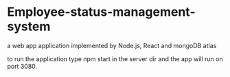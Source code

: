 # Employee-status-management-system
a web app application implemented by Node.js, React and mongoDB atlas

to run the application type npm start in the server dir and the app will run on port 3080.
